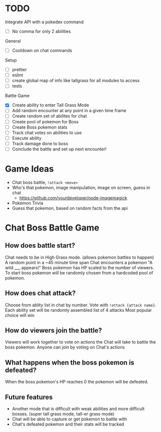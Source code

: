 # TODO

Integrate API with a pokedex command

- [ ] No comma for only 2 abilities

General

- [ ] Cooldown on chat commands

Setup

- [ ] prettier
- [ ] eslint
- [ ] create global map of info like tallgrass for all modules to access
- [ ] tests

Battle Game

- [x] Create ability to enter Tall Grass Mode
- [ ] Add random encounter at any point in a given time frame
- [ ] Create random set of abilites for chat
- [ ] Create pool of pokemon for Boss
- [ ] Create Boss pokemon stats
- [ ] Track chat votes on abilities to use
- [ ] Execute ability
- [ ] Track damage done to boss
- [ ] Conclude the battle and set up next encounter!

# Game Ideas

- Chat boss battle, `!attack <move>`
- Who's that pokemon, image manipulation, image on screen, guess in chat
  - https://github.com/yourdeveloper/node-imagemagick
- Pokemon Trivia
- Guess that pokemon, based on random facts from the api

# Chat Boss Battle Game

## How does battle start?

Chat needs to be in High Grass mode. (allows pokemon battles to happen)
A random point in a ~45 minute time span
Chat encounters a pokemon "A wild \_\_\_ appears!"
Boss pokemon has HP scaled to the number of viewers.
To start boss pokemon will be randomly chosen from a hardcoded pool of pokemon.

## How does chat attack?

Choose from ablity list in chat by number. Vote with `!attack {attack name}`.
Each ability set will be randomly assembled list of 4 attacks
Most popular choice will win

## How do viewers join the battle?

Viewers will work together to vote on actions the Chat will take to battle the boss pokemon.
Anyone can join by voting on Chat's actions

## What happens when the boss pokemon is defeated?

When the boss pokemon's HP reaches 0 the pokemon will be defeated.

## Future features

- Another mode that is difficult with weak abilities and more difficult bosses. (super tall grass mode, tall-er grass mode)
- Chat will be able to capture or get pokemon to battle with
- Chat's defeated pokemon and their stats will be tracked
